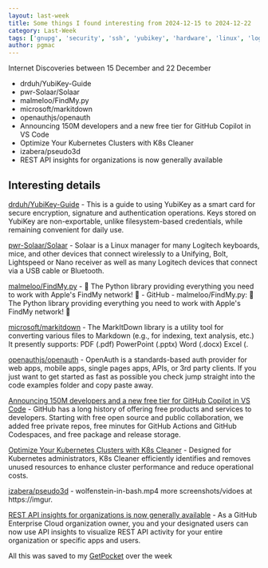 ```yaml
---
layout: last-week
title: Some things I found interesting from 2024-12-15 to 2024-12-22
category: Last-Week
tags: ['gnupg', 'security', 'ssh', 'yubikey', 'hardware', 'linux', 'logitech', 'api', 'apple', 'convert', 'markdown', 'text', 'authentication', 'ai', 'free', 'github', 'k8s', 'management', 'bash', 'graphics', 'github']
author: pgmac
---
```


Internet Discoveries between 15 December and 22 December
- drduh/YubiKey-Guide
- pwr-Solaar/Solaar
- malmeloo/FindMy.py
- microsoft/markitdown
- openauthjs/openauth
- Announcing 150M developers and a new free tier for GitHub Copilot in VS Code
- Optimize Your Kubernetes Clusters with K8s Cleaner
- izabera/pseudo3d
- REST API insights for organizations is now generally available

## Interesting details

<a name='drduh/YubiKey-Guide'>[drduh/YubiKey-Guide](https://github.com/drduh/YubiKey-Guide)</a> - This is a guide to using YubiKey as a smart card for secure encryption, signature and authentication operations. Keys stored on YubiKey are non-exportable, unlike filesystem-based credentials, while remaining convenient for daily use.

<a name='pwr-Solaar/Solaar'>[pwr-Solaar/Solaar](https://github.com/pwr-Solaar/Solaar)</a> - Solaar is a Linux manager for many Logitech keyboards, mice, and other devices that connect wirelessly to a Unifying, Bolt, Lightspeed or Nano receiver as well as many Logitech devices that connect via a USB cable or Bluetooth.

<a name='malmeloo/FindMy.py'>[malmeloo/FindMy.py](https://github.com/malmeloo/FindMy.py)</a> - 🌟 The Python library providing everything you need to work with Apple's FindMy network! 🎯 - GitHub - malmeloo/FindMy.py: 🌟 The Python library providing everything you need to work with Apple's FindMy network! 🎯

<a name='microsoft/markitdown'>[microsoft/markitdown](https://github.com/microsoft/markitdown)</a> - The MarkItDown library is a utility tool for converting various files to Markdown (e.g., for indexing, text analysis, etc.) It presently supports: PDF (.pdf) PowerPoint (.pptx) Word (.docx) Excel (.

<a name='openauthjs/openauth'>[openauthjs/openauth](https://github.com/openauthjs/openauth)</a> - OpenAuth is a standards-based auth provider for web apps, mobile apps, single pages apps, APIs, or 3rd party clients. If you just want to get started as fast as possible you check jump straight into the code examples folder and copy paste away.

<a name='Announcing 150M developers and a new free tier for GitHub Copilot in VS Code'>[Announcing 150M developers and a new free tier for GitHub Copilot in VS Code](https://github.blog/news-insights/product-news/github-copilot-in-vscode-free/)</a> - GitHub has a long history of offering free products and services to developers. Starting with free open source and public collaboration, we added free private repos, free minutes for GitHub Actions and GitHub Codespaces, and free package and release storage.

<a name='Optimize Your Kubernetes Clusters with K8s Cleaner'>[Optimize Your Kubernetes Clusters with K8s Cleaner](https://sveltos.projectsveltos.io/k8sCleaner.html)</a> - Designed for Kubernetes administrators, K8s Cleaner efficiently identifies and removes unused resources to enhance cluster performance and reduce operational costs.

<a name='izabera/pseudo3d'>[izabera/pseudo3d](https://github.com/izabera/pseudo3d)</a> - wolfenstein-in-bash.mp4 more screenshots/vidoes at https://imgur.

<a name='REST API insights for organizations is now generally available'>[REST API insights for organizations is now generally available](https://github.blog/changelog/2024-12-20-rest-api-insights-for-organizations-is-now-generally-available/)</a> - As a GitHub Enterprise Cloud organization owner, you and your designated users can now use API insights to visualize REST API activity for your entire organization or specific apps and users.

All this was saved to my [GetPocket](https://getpocket.com/) over the week